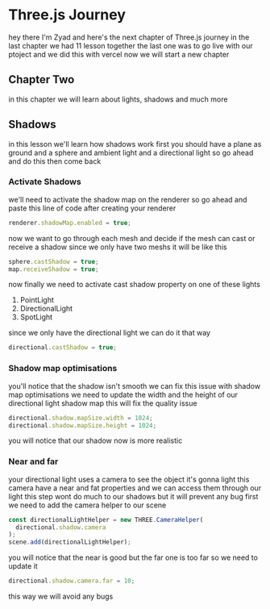 # Three.js Journey

hey there I'm Zyad and here's the next chapter of Three.js journey in the last chapter we had 11 lesson together the last one was to go live with our ptoject and we did this with vercel now we will start a new chapter

## Chapter Two

in this chapter we will learn about lights, shadows and much more

## Shadows

in this lesson we'll learn how shadows work first you should have a plane as ground and a sphere and ambient light and a directional light so go ahead and do this then come back

### Activate Shadows

we'll need to activate the shadow map on the renderer so go ahead and paste this line of code after creating your renderer

```js
renderer.shadowMap.enabled = true;
```

now we want to go through each mesh and decide if the mesh can cast or receive a shadow since we only have two meshs it will be like this

```js
sphere.castShadow = true;
map.receiveShadow = true;
```

now finally we need to activate cast shadow property on one of these lights

1. PointLight
2. DirectionalLight
3. SpotLight

since we only have the directional light we can do it that way

```js
directional.castShadow = true;
```

### Shadow map optimisations

you'll notice that the shadow isn't smooth we can fix this issue with shadow map optimisations we need to update the width and the height of our directional light shadow map this will fix the quality issue

```js
directional.shadow.mapSize.width = 1024;
directional.shadow.mapSize.height = 1024;
```

you will notice that our shadow now is more realistic

### Near and far

your directional light uses a camera to see the object it's gonna light this camera have a near and fat properties and we can access them through our light this step wont do much to our shadows but it will prevent any bug first we need to add the camera helper to our scene

```js
const directionalLightHelper = new THREE.CameraHelper(
  directional.shadow.camera
);
scene.add(directionalLightHelper);
```

you will notice that the near is good but the far one is too far so we need to update it

```js
directional.shadow.camera.far = 10;
```

this way we will avoid any bugs
